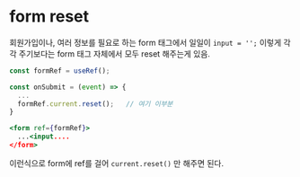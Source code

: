 # form reset

회원가입이나, 여러 정보를 필요로 하는 form 태그에서 일일이 `input = '';` 이렇게 각각 주기보다는 form 태그 자체에서 모두 reset 해주는게 있음.

```jsx
const formRef = useRef();

const onSubmit = (event) => {
  ...
  formRef.current.reset();   // 여기 이부분
}

<form ref={formRef}>
  ...<input....
</form>
```

이런식으로 form에 ref를 걸어 `current.reset()` 만 해주면 된다.